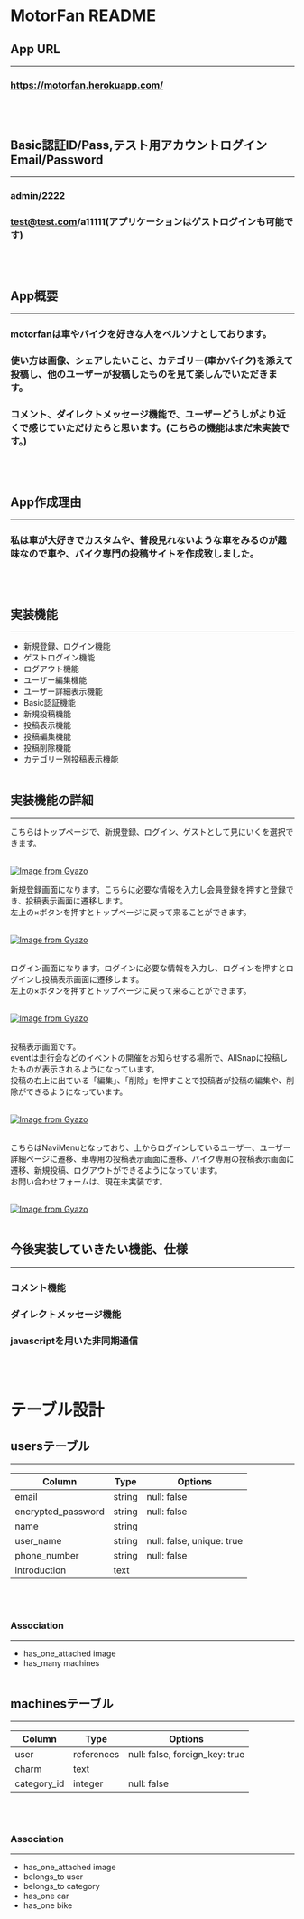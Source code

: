 # MotorFan README

## App URL
---
### https://motorfan.herokuapp.com/
<br></br>

## Basic認証ID/Pass,テスト用アカウントログインEmail/Password
---
### admin/2222
### test@test.com/a11111(アプリケーションはゲストログインも可能です)
<br></br>

## App概要
---
### motorfanは車やバイクを好きな人をペルソナとしております。  
### 使い方は画像、シェアしたいこと、カテゴリー(車かバイク)を添えて投稿し、他のユーザーが投稿したものを見て楽しんでいただきます。
### コメント、ダイレクトメッセージ機能で、ユーザーどうしがより近くで感じていただけたらと思います。(こちらの機能はまだ未実装です。)
<br></br>

## App作成理由
---

### 私は車が大好きでカスタムや、普段見れないような車をみるのが趣味なので車や、バイク専門の投稿サイトを作成致しました。
<br></br>

## 実装機能
---
* 新規登録、ログイン機能
* ゲストログイン機能
* ログアウト機能
* ユーザー編集機能
* ユーザー詳細表示機能
* Basic認証機能
* 新規投稿機能
* 投稿表示機能
* 投稿編集機能
* 投稿削除機能
* カテゴリー別投稿表示機能
<br></br>

## 実装機能の詳細
---
こちらはトップページで、新規登録、ログイン、ゲストとして見にいくを選択できます。
<br></br>

[![Image from Gyazo](https://i.gyazo.com/2ef9200f08ee91dcb6bfb08ddb3af322.gif)](https://gyazo.com/2ef9200f08ee91dcb6bfb08ddb3af322)

新規登録画面になります。こちらに必要な情報を入力し会員登録を押すと登録でき、投稿表示画面に遷移します。  
左上の×ボタンを押すとトップページに戻って来ることができます。
<br></br>

[![Image from Gyazo](https://i.gyazo.com/ed13520bc0928244e653a580f5eb6c68.jpg)](https://gyazo.com/ed13520bc0928244e653a580f5eb6c68)
<br></br>

ログイン画面になります。ログインに必要な情報を入力し、ログインを押すとログインし投稿表示画面に遷移します。  
左上の×ボタンを押すとトップページに戻って来ることができます。
<br></br>

[![Image from Gyazo](https://i.gyazo.com/7a7de527e679e89c7babe032c8338251.jpg)](https://gyazo.com/7a7de527e679e89c7babe032c8338251)
<br></br>

投稿表示画面です。  
eventは走行会などのイベントの開催をお知らせする場所で、AllSnapに投稿したものが表示されるようになっています。  
投稿の右上に出ている「編集」、「削除」を押すことで投稿者が投稿の編集や、削除ができるようになっています。
<br></br>

[![Image from Gyazo](https://i.gyazo.com/95b9f92ceba91e8f765f6d50d930dd17.gif)](https://gyazo.com/95b9f92ceba91e8f765f6d50d930dd17)
<br></br>

こちらはNaviMenuとなっており、上からログインしているユーザー、ユーザー詳細ページに遷移、車専用の投稿表示画面に遷移、バイク専用の投稿表示画面に遷移、新規投稿、ログアウトができるようになっています。  
お問い合わせフォームは、現在未実装です。
<br></br>

[![Image from Gyazo](https://i.gyazo.com/d8ba8ec5938ad04de28dc6b81445c536.gif)](https://gyazo.com/d8ba8ec5938ad04de28dc6b81445c536)
<br></br>

## 今後実装していきたい機能、仕様
---
### コメント機能

### ダイレクトメッセージ機能

### javascriptを用いた非同期通信
<br></br>

# テーブル設計

## usersテーブル
---
| Column             | Type   | Options                   |
| ------------------ | ------ | ------------------------- |
| email              | string | null: false               |
| encrypted_password | string | null: false               |
| name               | string |                           |
| user_name          | string | null: false, unique: true |
| phone_number       | string | null: false               |
| introduction       | text   |                           |
<br></br>

### Association
---
* has_one_attached image  
* has_many machines
<br></br>

## machinesテーブル
---
| Column      | Type       | Options                       |
| ----------- | -----------| ----------------------------- |
| user        | references | null: false, foreign_key: true|
| charm       | text       |                               |
| category_id | integer    | null: false                   |
<br></br>

### Association
---
* has_one_attached image  
* belongs_to user  
* belongs_to category  
* has_one car  
* has_one bike  
<br></br>
